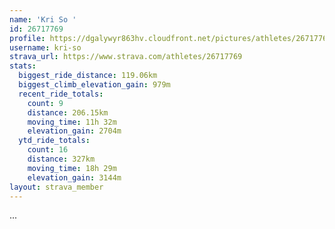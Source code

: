 ```yaml
---
name: 'Kri So '
id: 26717769
profile: https://dgalywyr863hv.cloudfront.net/pictures/athletes/26717769/7761026/13/large.jpg
username: kri-so
strava_url: https://www.strava.com/athletes/26717769
stats:
  biggest_ride_distance: 119.06km
  biggest_climb_elevation_gain: 979m
  recent_ride_totals:
    count: 9
    distance: 206.15km
    moving_time: 11h 32m
    elevation_gain: 2704m
  ytd_ride_totals:
    count: 16
    distance: 327km
    moving_time: 18h 29m
    elevation_gain: 3144m
layout: strava_member
--- 
```

...
